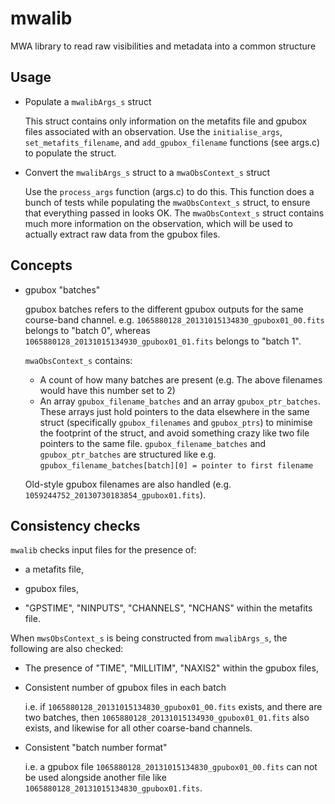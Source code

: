 # mwalib
MWA library to read raw visibilities and metadata into a common structure

## Usage
- Populate a `mwalibArgs_s` struct

    This struct contains only information on the metafits file and gpubox files
    associated with an observation. Use the `initialise_args`,
    `set_metafits_filename`, and `add_gpubox_filename` functions (see args.c) to
    populate the struct.

- Convert the `mwalibArgs_s` struct to a `mwaObsContext_s` struct

    Use the `process_args` function (args.c) to do this. This function does a
    bunch of tests while populating the `mwaObsContext_s` struct, to ensure that
    everything passed in looks OK. The `mwaObsContext_s` struct contains much
    more information on the observation, which will be used to actually extract
    raw data from the gpubox files.

## Concepts
- gpubox "batches"

    gpubox batches refers to the different gpubox outputs for the same
    course-band channel. e.g. `1065880128_20131015134830_gpubox01_00.fits`
    belongs to "batch 0", whereas `1065880128_20131015134930_gpubox01_01.fits`
    belongs to "batch 1".

    `mwaObsContext_s` contains:
    - A count of how many batches are present (e.g. The above filenames would
      have this number set to 2)
    - An array `gpubox_filename_batches` and an array
      `gpubox_ptr_batches`. These arrays just hold pointers to the data
      elsewhere in the same struct (specifically `gpubox_filenames` and
      `gpubox_ptrs`) to minimise the footprint of the struct, and avoid
      something crazy like two file pointers to the same
      file. `gpubox_filename_batches` and `gpubox_ptr_batches` are structured
      like e.g. `gpubox_filename_batches[batch][0] = pointer to first filename`

    Old-style gpubox filenames are also handled
    (e.g. `1059244752_20130730183854_gpubox01.fits`).

## Consistency checks
`mwalib` checks input files for the presence of:

- a metafits file,

- gpubox files,

- "GPSTIME", "NINPUTS", "CHANNELS", "NCHANS" within the metafits file.

When `mwsObsContext_s` is being constructed from `mwalibArgs_s`, the following are also checked:

- The presence of "TIME", "MILLITIM", "NAXIS2" within the gpubox files,

- Consistent number of gpubox files in each batch

    i.e. if `1065880128_20131015134830_gpubox01_00.fits` exists, and there are
    two batches, then `1065880128_20131015134930_gpubox01_01.fits` also exists,
    and likewise for all other coarse-band channels.

- Consistent "batch number format"

    i.e. a gpubox file `1065880128_20131015134830_gpubox01_00.fits` can not be
    used alongside another file like `1065880128_20131015134830_gpubox01.fits`.
